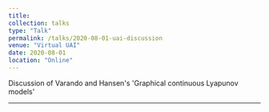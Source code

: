 ```yaml
---
title:
collection: talks
type: "Talk"
permalink: /talks/2020-08-01-uai-discussion
venue: "Virtual UAI"
date: 2020-08-01
location: "Online"
---
```


Discussion of Varando and Hansen's 'Graphical continuous Lyapunov models'

---
